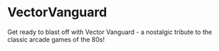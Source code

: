 # VectorVanguard
Get ready to blast off with Vector Vanguard - a nostalgic tribute to the classic arcade games of the 80s!

